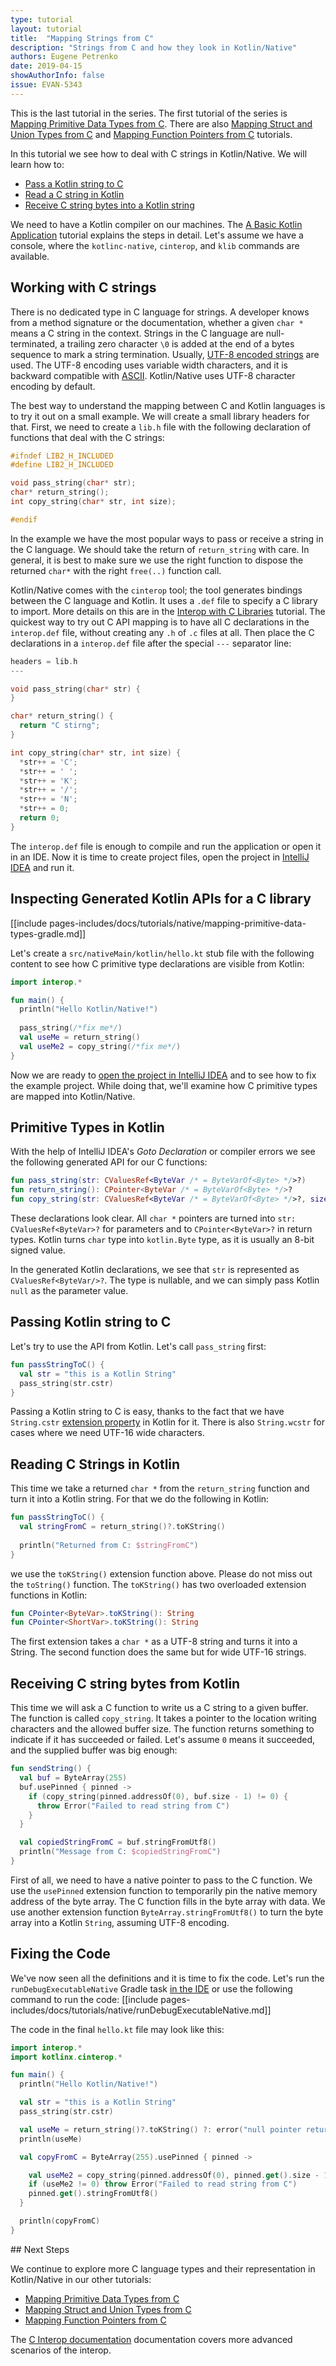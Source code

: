 ```yaml
---
type: tutorial
layout: tutorial
title:  "Mapping Strings from C"
description: "Strings from C and how they look in Kotlin/Native"
authors: Eugene Petrenko 
date: 2019-04-15
showAuthorInfo: false
issue: EVAN-5343
---
```


This is the last tutorial in the series. The first tutorial of the series is
[Mapping Primitive Data Types from C](mapping-primitive-data-types-from-c.html).
There are also [Mapping Struct and Union Types from C](mapping-struct-union-types-from-c.html) and 
[Mapping Function Pointers from C](mapping-function-pointers-from-c.html) tutorials.
 
In this tutorial we see how to deal with C strings in Kotlin/Native.
We will learn how to:
- [Pass a Kotlin string to C](#passing-kotlin-string-to-c)
- [Read a C string in Kotlin](#reading-c-strings-in-kotlin)
- [Receive C string bytes into a Kotlin string](#receiving-c-string-bytes-from-kotlin)

We need to have a Kotlin compiler on our machines. 
The
[A Basic Kotlin Application](basic-kotlin-native-app.html#obtaining-the-compiler)
tutorial explains the steps in detail.
Let's assume we have a console, where the `kotlinc-native`, `cinterop`, and `klib` commands are available. 

## Working with C strings

There is no dedicated type in C language for strings. A developer knows from a method 
signature or the documentation, whether a given `char *` means a C string in the context. 
Strings in the C language are null-terminated, a trailing zero character `\0` is added at the 
end of a bytes sequence to mark a string termination.
Usually, [UTF-8 encoded strings](https://en.wikipedia.org/wiki/UTF-8) are used. The UTF-8 encoding uses
variable width characters, and it is backward compatible with [ASCII](https://en.wikipedia.org/wiki/ASCII).
Kotlin/Native uses UTF-8 character encoding by default.

The best way to understand the mapping between C and Kotlin languages is to try it out on a small example. We will create
a small library headers for that. First, we need to create a `lib.h` file with the following
declaration of functions that deal with the C strings:

<div class="sample" markdown="1" mode="c" theme="idea" data-highlight-only="1" auto-indent="false">

```c
#ifndef LIB2_H_INCLUDED
#define LIB2_H_INCLUDED

void pass_string(char* str);
char* return_string();
int copy_string(char* str, int size);

#endif
```  
</div>

In the example we have the most popular ways to pass or receive a string in the C language. We should
take the return of `return_string` with care. In general, it is best to make sure we
use the right function to dispose the returned `char*` with the right `free(..)` function call.

Kotlin/Native comes with the `cinterop` tool; the tool generates bindings between the C language and Kotlin.
It uses a `.def` file to specify a C library to import. More details on this are
in the [Interop with C Libraries](/docs/reference/native/c_interop.html) tutorial.
The quickest way to try out C API mapping is to have all C declarations in the
`interop.def` file, without creating any `.h` of `.c` files at all. Then place the C declarations 
in a `interop.def` file after the special `---` separator line:

<div class="sample" markdown="1" mode="c" theme="idea" data-highlight-only="1" auto-indent="false">

```c 
headers = lib.h
---

void pass_string(char* str) {
}

char* return_string() {
  return "C stirng";
}

int copy_string(char* str, int size) {
  *str++ = 'C';
  *str++ = ' ';
  *str++ = 'K';
  *str++ = '/';
  *str++ = 'N';
  *str++ = 0;
  return 0;
}

``` 
</div>

The `interop.def` file is enough to compile and run the application or open it in an IDE.
Now it is time to create project files, open the project in
[IntelliJ IDEA](https://jetbrains.com/idea) and run it. 

## Inspecting Generated Kotlin APIs for a C library

[[include pages-includes/docs/tutorials/native/mapping-primitive-data-types-gradle.md]]

Let's create a `src/nativeMain/kotlin/hello.kt` stub file with the following content
to see how C primitive type declarations are visible from Kotlin:

<div class="sample" markdown="1" theme="idea" data-highlight-only>

```kotlin
import interop.*

fun main() {
  println("Hello Kotlin/Native!")
  
  pass_string(/*fix me*/)
  val useMe = return_string()
  val useMe2 = copy_string(/*fix me*/)
}
```
</div>

Now we are ready to
[open the project in IntelliJ IDEA](basic-kotlin-native-app.html#open-in-ide)
and to see how to fix the example project. While doing that,
we'll examine how C primitive types are mapped into Kotlin/Native.

## Primitive Types in Kotlin

With the help of IntelliJ IDEA's _Goto Declaration_ or
compiler errors we see the following generated API for our C functions:

<div class="sample" markdown="1" theme="idea" data-highlight-only="1" auto-indent="false">

```kotlin
fun pass_string(str: CValuesRef<ByteVar /* = ByteVarOf<Byte> */>?)
fun return_string(): CPointer<ByteVar /* = ByteVarOf<Byte> */>?
fun copy_string(str: CValuesRef<ByteVar /* = ByteVarOf<Byte> */>?, size: Int): Int
```
</div>

These declarations look clear. All `char *` pointers are turned into `str: CValuesRef<ByteVar>?` for
parameters and to `CPointer<ByteVar>?` in return types. Kotlin turns `char` type into `kotlin.Byte` type,
as it is usually an 8-bit signed value.

In the generated Kotlin declarations, we see that `str` is represented as `CValuesRef<ByteVar/>?`. The type
is nullable, and we can simply pass Kotlin `null` as the parameter value. 

## Passing Kotlin string to C

Let's try to use the API from Kotlin. Let's call `pass_string` first:

<div class="sample" markdown="1" theme="idea" data-highlight-only="1" auto-indent="false">

```kotlin
fun passStringToC() {
  val str = "this is a Kotlin String"
  pass_string(str.cstr)
}
```
</div>

Passing a Kotlin string to C is easy, thanks to the fact that we have `String.cstr` 
[extension property](../../reference/extensions.html#extension-properties)
in Kotlin for it. There is also `String.wcstr` for cases where we
need UTF-16 wide characters.

## Reading C Strings in Kotlin

This time we take a returned `char *` from the `return_string` function and turn it into
a Kotlin string. For that we do the following in Kotlin:

<div class="sample" markdown="1" theme="idea" data-highlight-only="1" auto-indent="false">

```kotlin
fun passStringToC() {
  val stringFromC = return_string()?.toKString()
  
  println("Returned from C: $stringFromC")
}
``` 
</div>

we use the `toKString()` extension function above. Please do not miss out the
`toString()` function. The `toKString()` has two overloaded extension functions in Kotlin:

<div class="sample" markdown="1" theme="idea" data-highlight-only="1" auto-indent="false">

```kotlin
fun CPointer<ByteVar>.toKString(): String
fun CPointer<ShortVar>.toKString(): String
```
</div>

The first extension takes a `char *` as a UTF-8 string and turns it into a String.
The second function does the same but for wide UTF-16 strings.


## Receiving C string bytes from Kotlin

This time we will ask a C function to write us a C string to a given buffer. The function
is called `copy_string`. It takes a pointer to the location writing characters and
the allowed buffer size. The function returns something to indicate if it has succeeded or failed.
Let's assume `0` means it succeeded, and the supplied buffer was big enough:

<div class="sample" markdown="1" theme="idea" data-highlight-only="1" auto-indent="false">

```kotlin
fun sendString() {
  val buf = ByteArray(255)
  buf.usePinned { pinned ->
    if (copy_string(pinned.addressOf(0), buf.size - 1) != 0) {
      throw Error("Failed to read string from C")
    }
  }

  val copiedStringFromC = buf.stringFromUtf8()
  println("Message from C: $copiedStringFromC")
}

``` 
</div>

First of all, we need to have a native pointer to pass
to the C function. We use the `usePinned` extension function
to temporarily pin the native memory address of the
byte array. The C function fills in the
byte array with data. We use another extension 
function `ByteArray.stringFromUtf8()` to turn the byte 
array into a Kotlin `String`, assuming UTF-8 encoding. 

## Fixing the Code

We've now seen all the definitions and it is time to fix the code. 
Let's run the `runDebugExecutableNative` Gradle task [in the IDE](basic-kotlin-native-app.html#run-in-ide)
or use the following command to run the code:
[[include pages-includes/docs/tutorials/native/runDebugExecutableNative.md]]

The code in the final `hello.kt` file may look like this:
 
<div class="sample" markdown="1" theme="idea" data-highlight-only>

```kotlin
import interop.*
import kotlinx.cinterop.*

fun main() {
  println("Hello Kotlin/Native!")

  val str = "this is a Kotlin String"
  pass_string(str.cstr)

  val useMe = return_string()?.toKString() ?: error("null pointer returned")
  println(useMe)

  val copyFromC = ByteArray(255).usePinned { pinned ->

    val useMe2 = copy_string(pinned.addressOf(0), pinned.get().size - 1)
    if (useMe2 != 0) throw Error("Failed to read string from C")
    pinned.get().stringFromUtf8()
  }

  println(copyFromC)
}
```
</div>
## Next Steps

We continue to explore more C language types and their representation in Kotlin/Native
in our other tutorials:
- [Mapping Primitive Data Types from C](mapping-primitive-data-types-from-c.html)
- [Mapping Struct and Union Types from C](mapping-struct-union-types-from-c.html)
- [Mapping Function Pointers from C](mapping-function-pointers-from-c.html)

The [C Interop documentation](/docs/reference/native/c_interop.html)
documentation covers more advanced scenarios of the interop.
